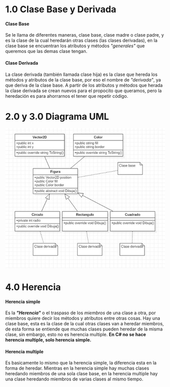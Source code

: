 # 1.0 Clase Base y Derivada
#### Clase Base
Se le llama de diferentes maneras, clase base, clase madre o clase padre, y es la clase de la cual heredarán otras clases (las clases derivadas), en la clase base se encuentran los atributos y métodos _"generales"_ que queremos que las demas clase tengan.

#### Clase Derivada
La clase derivada (también llamada clase hija) es la clase que hereda los métodos y atributos de la clase base, por eso el nombre de _"derivada"_, ya que deriva de la clase base. A partir de los atributos y métodos que herada la clase derivada se crean nuevos para el propocito que queramos, pero la heredación es para ahorrarnos el tener que repetir código.

 # 2.0 y 3.0 Diagrama UML 
 ![FiguraUML](https://github.com/Hernandez9029/Imagenes_POO/blob/master/umlclassFigura.JPG)

# 4.0 Herencia
#### Herencia simple
Es la _**"Herencia"**_ o el traspaso de los _miembros_ de una clase a otra, por miembros quiere decir los métodos y atributos entre otras cosas. Hay una clase base, esta es la clase de la cual otras clases van a heredar miembros, de esta forma se entiende que muchas clases pueden heredar de la misma clase, sin embargo, esto no es herencia multiple. **En C# no se hace herencia multiple, solo herencia simple.**

#### Herencia multiple
Es basicamente lo mismo que la herencia simple, la diferencia esta en la forma de heredar. Mientras en la herencia simple hay muchas clases heredando miembros de una sola clase base, en la herencia multiple hay una clase heredando miembros de varias clases al mismo tiempo.
